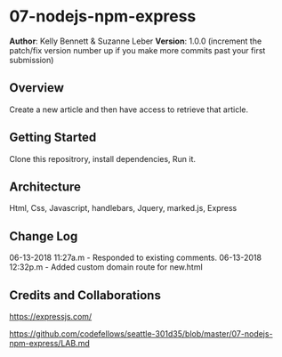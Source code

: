 # 07-nodejs-npm-express

**Author**: Kelly Bennett & Suzanne Leber
**Version**: 1.0.0 (increment the patch/fix version number up if you make more commits past your first submission)

## Overview

Create a new article and then have access to retrieve that article.

## Getting Started

Clone this repositrory, install dependencies, Run it.

## Architecture

Html, Css, Javascript, handlebars, Jquery, marked.js, Express

## Change Log  

06-13-2018 11:27a.m - Responded to existing comments.
06-13-2018 12:32p.m - Added custom domain route for new.html

## Credits and Collaborations

https://expressjs.com/

https://github.com/codefellows/seattle-301d35/blob/master/07-nodejs-npm-express/LAB.md

